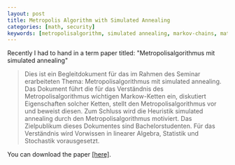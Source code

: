 ```yaml
---
layout: post
title: Metropolis Algorithm with Simulated Annealing
categories: [math, security]
keywords: [metropolisalgorithm, simulated annealing, markov-chains, math, stochastic, physic]
---
```


Recently I had to hand in a term paper titled: "Metropolisalgorithmus mit simulated annealing"

> Dies ist ein Begleitdokument für das im Rahmen des Seminar erarbeiteten Thema: Metropolisalgorithmus mit simulated annealing. Das Dokument führt die für das Verständnis des Metropolisalgorithmus wichtigen Markow-Ketten ein, diskutiert Eigenschaften solcher Ketten, stellt den Metropolisalgorithmus vor und beweist diesen. Zum Schluss wird die Heuristik simulated annealing durch den Metropolisalgorithmus motiviert. Das Zielpublikum dieses Dokumentes sind Bachelorstudenten. Für das Verständnis wird Vorwissen in linearer Algebra, Statistik und Stochastik vorausgesetzt.

You can download the paper [[here]](/static/posts/metropolisalgorithmus-mit-simulated-annealing/metropolis-simulated-annealing.pdf).
